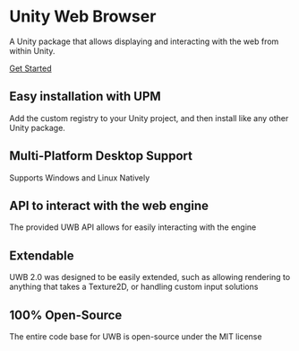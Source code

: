 <div class="hero container-xxl">
    <div class="hero-content">
        <h1>Unity Web Browser</h1>
        <div class="lead">
            <p>A Unity package that allows displaying and interacting with the web from within Unity.</p>
        </div>
        <div class="actions">
            <a href="articles/index.html" class="btn btn-primary btn-lg">
                Get Started
            </a>
        </div>
    </div>
</div>

<div class="highlights">
    <section>
        <h2>Easy installation with UPM</h2>
        <div class="content">
            <p>Add the custom registry to your Unity project, and then install like any other Unity package.</p>
        </div>
    </section>
    <section>
        <h2>Multi-Platform Desktop Support</h2>
        <div class="content">
            <p>Supports Windows and Linux Natively</p>
        </div>
    </section>
    <section>
        <h2>API to interact with the web engine</h2>
        <div class="content">
            <p>The provided UWB API allows for easily interacting with the engine</p>
        </div>
    </section>
    <section>
        <h2>Extendable</h2>
        <div class="content">
            <p>UWB 2.0 was designed to be easily extended, such as allowing rendering to anything that takes a
                Texture2D, or handling custom input solutions</p>
        </div>
    </section>
    <section>
        <h2>100% Open-Source</h2>
        <div class="content">
            <p>The entire code base for UWB is open-source under the MIT license</p>
        </div>
    </section>
</div>